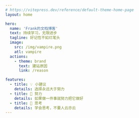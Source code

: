 ```yaml
---
# https://vitepress.dev/reference/default-theme-home-page
layout: home

hero:
  name: 'Frank的文档博客'
  text: 持续学习，无限进步
  tagline: 好记性不如烂笔头
  image:
    src: /img/vampire.png
    atl: vampire
  actions:
    - theme: brand
      text: 建站原因
      link: /reason

features:
  - title: 💡 小建议
    details: 选择永远大于努力
  - title: 🧗 努力
    details: 如果做一件事就努力把它做好
  - title: 🤔 思考
    details: 学会思考，不要人云亦云
---
```

